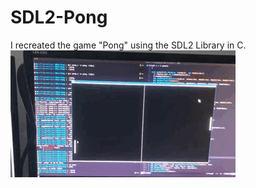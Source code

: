 # SDL2-Pong
I recreated the game "Pong" using the SDL2 Library in C.
![gameplay](https://github.com/dylanabzr/SDL2-Pong/blob/main/gameplay.gif)
